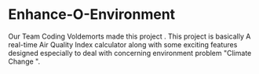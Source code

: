# Enhance-O-Environment
Our Team Coding Voldemorts made this project . This project is basically A real-time Air Quality Index calculator along with some exciting features designed especially to deal with concerning environment problem "Climate Change ". 
